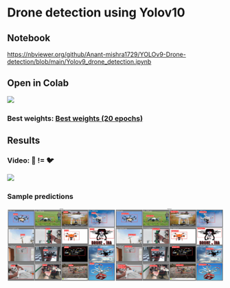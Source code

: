 # Drone detection using Yolov10

## Notebook
https://nbviewer.org/github/Anant-mishra1729/YOLOv9-Drone-detection/blob/main/Yolov9_drone_detection.ipynb

## Open in Colab
<a href = "https://colab.research.google.com/github/Anant-mishra1729/YOLOv9-Drone-detection/blob/main/Yolov9_drone_detection.ipynb">
  <img src = "https://colab.research.google.com/assets/colab-badge.svg" />
</a>

### Best weights: [Best weights (20 epochs)](https://drive.google.com/file/d/16wCws-x7Ky2bGS4BHh6cddeUBCQL1Lxp/view?usp=sharing)

## Results

### Video: 🌴 != 🐦
<img src = "video.gif" />

### Sample predictions
<img src = "result.png" />
